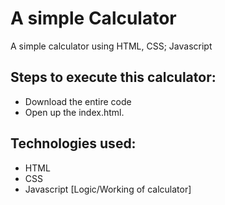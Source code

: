 # A simple Calculator
 A simple calculator using HTML, CSS; Javascript
 
## Steps to execute this calculator:
- Download the entire code 
- Open up the index.html.

## Technologies used: 
- HTML
- CSS
- Javascript [Logic/Working of calculator]
